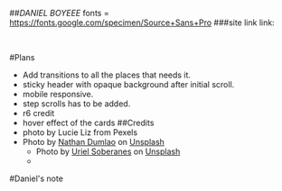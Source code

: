 ##*DANIEL BOYEEE*
fonts = https://fonts.google.com/specimen/Source+Sans+Pro
###site link
link: 

</br>

#Plans
 - Add transitions to all the places that needs it.
 - sticky header with opaque background after initial scroll.
 - mobile responsive.
 - step scrolls has to be added.
 - r6 credit 
 - hover effect of the cards
##Credits 
- photo by Lucie Liz from Pexels
- Photo by <a href="https://unsplash.com/@nate_dumlao?utm_source=unsplash&utm_medium=referral&utm_content=creditCopyText">Nathan Dumlao</a> on <a href="https://unsplash.com/s/photos/payment?utm_source=unsplash&utm_medium=referral&utm_content=creditCopyText">Unsplash</a>
  - Photo by <a href="https://unsplash.com/@soberanes?utm_source=unsplash&utm_medium=referral&utm_content=creditCopyText">Uriel Soberanes</a> on <a href="https://unsplash.com/s/photos/girl-gamer?utm_source=unsplash&utm_medium=referral&utm_content=creditCopyText">Unsplash</a>
  - 
  
#Daniel's note
